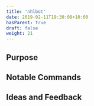```yaml
---
title: 'nhlbot'
date: 2019-02-11T19:30:08+10:00
hasParent: true
draft: false
weight: 21
---
```


## Purpose

## Notable Commands

## Ideas and Feedback